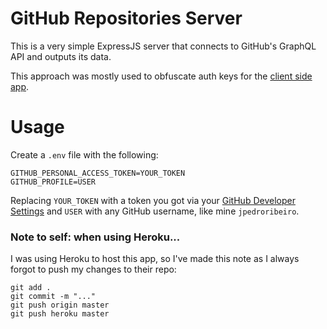 # GitHub Repositories Server

This is a very simple ExpressJS server that connects to GitHub's GraphQL API and outputs its data.

This approach was mostly used to obfuscate auth keys for the [client side app](https://github.com/jpedroribeiro/GitHubReposClient).

# Usage

Create a `.env` file with the following:

    GITHUB_PERSONAL_ACCESS_TOKEN=YOUR_TOKEN
    GITHUB_PROFILE=USER

Replacing `YOUR_TOKEN` with a token you got via your [GitHub Developer Settings](https://github.com/settings/tokens) and `USER` with any GitHub username, like mine `jpedroribeiro`.

### Note to self: when using Heroku...

I was using Heroku to host this app, so I've made this note as I always forgot to push my changes to their repo:

    git add .
    git commit -m "..."
    git push origin master
    git push heroku master
